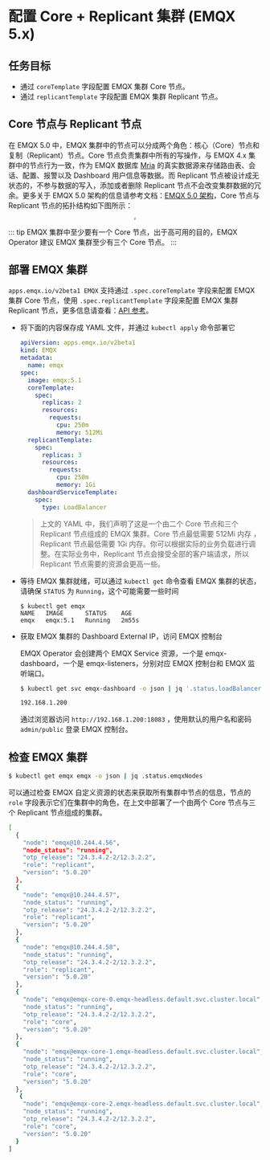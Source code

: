 # 配置 Core + Replicant 集群 (EMQX 5.x)

## 任务目标

- 通过 `coreTemplate` 字段配置 EMQX 集群 Core 节点。
- 通过 `replicantTemplate` 字段配置 EMQX 集群 Replicant 节点。

## Core 节点与 Replicant 节点

在 EMQX 5.0 中，EMQX 集群中的节点可以分成两个角色：核心（Core）节点和 复制（Replicant）节点。Core 节点负责集群中所有的写操作，与 EMQX 4.x 集群中的节点行为一致，作为 EMQX 数据库 [Mria](https://github.com/emqx/mria) 的真实数据源来存储路由表、会话、配置、报警以及 Dashboard 用户信息等数据。而 Replicant 节点被设计成无状态的，不参与数据的写入，添加或者删除 Replicant 节点不会改变集群数据的冗余。更多关于 EMQX 5.0 架构的信息请参考文档：[EMQX 5.0 架构](https://docs.emqx.com/zh/enterprise/v5.0/deploy/cluster/mria-introduction.html#mria-%E6%9E%B6%E6%9E%84%E4%BB%8B%E7%BB%8D)，Core 节点与 Replicant 节点的拓扑结构如下图所示：

  <div style="text-align:center">
  <img src="./assets/configure-core-replicant/mria-core-repliant.png" style="zoom:30%;" />
  </div>

::: tip
EMQX 集群中至少要有一个 Core 节点，出于高可用的目的，EMQX Operator 建议 EMQX 集群至少有三个 Core 节点。
:::

## 部署 EMQX 集群

`apps.emqx.io/v2beta1 EMQX` 支持通过 `.spec.coreTemplate` 字段来配置 EMQX 集群 Core 节点，使用 `.spec.replicantTemplate` 字段来配置 EMQX 集群 Replicant 节点，更多信息请查看：[API 参考](../reference/v2beta1-reference.md#emqxspec)。

+ 将下面的内容保存成 YAML 文件，并通过 `kubectl apply` 命令部署它

  ```yaml
  apiVersion: apps.emqx.io/v2beta1
  kind: EMQX
  metadata:
    name: emqx
  spec:
    image: emqx:5.1
    coreTemplate:
      spec:
        replicas: 2
        resources:
          requests:
            cpu: 250m
            memory: 512Mi
    replicantTemplate:
      spec:
        replicas: 3
        resources:
          requests:
            cpu: 250m
            memory: 1Gi
    dashboardServiceTemplate:
      spec:
        type: LoadBalancer
  ```

  > 上文的 YAML 中，我们声明了这是一个由二个 Core 节点和三个 Replicant 节点组成的 EMQX 集群。Core 节点最低需要 512Mi 内存 ，Replicant 节点最低需要 1Gi 内存。你可以根据实际的业务负载进行调整。在实际业务中，Replicant 节点会接受全部的客户端请求，所以 Replicant 节点需要的资源会更高一些。

+ 等待 EMQX 集群就绪，可以通过 `kubectl get` 命令查看 EMQX 集群的状态，请确保 `STATUS` 为 `Running`，这个可能需要一些时间

  ```
  $ kubectl get emqx
  NAME   IMAGE      STATUS    AGE
  emqx   emqx:5.1   Running   2m55s
  ```

+ 获取 EMQX 集群的 Dashboard External IP，访问 EMQX 控制台

  EMQX Operator 会创建两个 EMQX Service 资源，一个是 emqx-dashboard，一个是 emqx-listeners，分别对应 EMQX 控制台和 EMQX 监听端口。

  ```bash
  $ kubectl get svc emqx-dashboard -o json | jq '.status.loadBalancer.ingress[0].ip'

  192.168.1.200
  ```

  通过浏览器访问 `http://192.168.1.200:18083` ，使用默认的用户名和密码 `admin/public` 登录 EMQX 控制台。

## 检查 EMQX 集群

  ```bash
  $ kubectl get emqx emqx -o json | jq .status.emqxNodes
  ```

  可以通过检查 EMQX 自定义资源的状态来获取所有集群中节点的信息，节点的 `role` 字段表示它们在集群中的角色，在上文中部署了一个由两个 Core 节点与三个 Replicant 节点组成的集群。

  ```bash
  [
    {
      "node": "emqx@10.244.4.56",
      "node_status": "running",
      "otp_release": "24.3.4.2-2/12.3.2.2",
      "role": "replicant",
      "version": "5.0.20"
    },
    {
      "node": "emqx@10.244.4.57",
      "node_status": "running",
      "otp_release": "24.3.4.2-2/12.3.2.2",
      "role": "replicant",
      "version": "5.0.20"
    },
    {
      "node": "emqx@10.244.4.58",
      "node_status": "running",
      "otp_release": "24.3.4.2-2/12.3.2.2",
      "role": "replicant",
      "version": "5.0.20"
    },
    {
      "node": "emqx@emqx-core-0.emqx-headless.default.svc.cluster.local",
      "node_status": "running",
      "otp_release": "24.3.4.2-2/12.3.2.2",
      "role": "core",
      "version": "5.0.20"
    },
    {
      "node": "emqx@emqx-core-1.emqx-headless.default.svc.cluster.local",
      "node_status": "running",
      "otp_release": "24.3.4.2-2/12.3.2.2",
      "role": "core",
      "version": "5.0.20"
    },
     {
      "node": "emqx@emqx-core-2.emqx-headless.default.svc.cluster.local",
      "node_status": "running",
      "otp_release": "24.3.4.2-2/12.3.2.2",
      "role": "core",
      "version": "5.0.20"
    }
  ]
  ```

